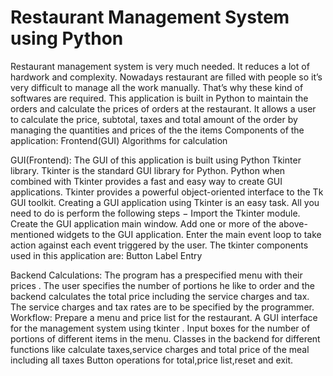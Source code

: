# Restaurant Management System using Python

Restaurant management system is very much needed. It reduces a lot of hardwork and complexity. Nowadays restaurant are filled with people so it’s very difficult to manage all the work manually. That’s why these kind of softwares are required.
This application is built in Python to maintain the orders and calculate the prices of orders at the restaurant. It allows a user to calculate the price, subtotal, taxes and total amount of the order by managing the quantities and prices of the the items
Components of the application:
Frontend(GUI)
Algorithms for calculation

GUI(Frontend):
The GUI of this application is built using Python Tkinter library.
Tkinter is the standard GUI library for Python. Python when combined with Tkinter provides a fast and easy way to create GUI applications. Tkinter provides a powerful object-oriented interface to the Tk GUI toolkit.
Creating a GUI application using Tkinter is an easy task. All you need to do is perform the following steps −
Import the Tkinter module.
Create the GUI application main window.
Add one or more of the above-mentioned widgets to the GUI application.
Enter the main event loop to take action against each event triggered by the user.
The tkinter components used in this application are:
Button 
Label
Entry


Backend Calculations:
The program has a prespecified menu with their prices . The user specifies the number of portions he like to order and the backend calculates the total price including the service charges and tax.
The service charges and tax rates are to be specified by the programmer.
Workflow:
Prepare a menu and price list for the restaurant.
A GUI interface for the management system using tkinter .
Input boxes for the number of portions of different items in the menu.
Classes in the backend for different functions like calculate taxes,service charges and total price of the meal including all taxes
Button operations for total,price list,reset and exit.
